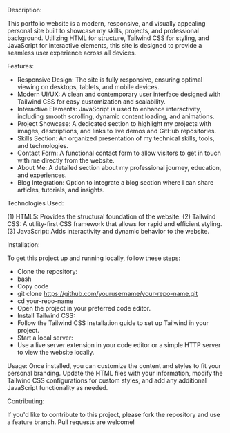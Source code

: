 Description:

This portfolio website is a modern, responsive, and visually appealing personal site built to showcase my skills, projects, and professional background. Utilizing HTML for structure, Tailwind CSS for styling, and JavaScript for interactive elements, this site is designed to provide a seamless user experience across all devices.

Features:

- Responsive Design: The site is fully responsive, ensuring optimal viewing on desktops, tablets, and mobile devices.
- Modern UI/UX: A clean and contemporary user interface designed with Tailwind CSS for easy customization and scalability.
- Interactive Elements: JavaScript is used to enhance interactivity, including smooth scrolling, dynamic content loading, and animations.
- Project Showcase: A dedicated section to highlight my projects with images, descriptions, and links to live demos and GitHub repositories.
- Skills Section: An organized presentation of my technical skills, tools, and technologies.
- Contact Form: A functional contact form to allow visitors to get in touch with me directly from the website.
- About Me: A detailed section about my professional journey, education, and experiences.
- Blog Integration: Option to integrate a blog section where I can share articles, tutorials, and insights.

Technologies Used:

(1) HTML5: Provides the structural foundation of the website.
(2) Tailwind CSS: A utility-first CSS framework that allows for rapid and efficient styling.
(3) JavaScript: Adds interactivity and dynamic behavior to the website.


Installation:

To get this project up and running locally, follow these steps:

- Clone the repository:
- bash
- Copy code
- git clone https://github.com/yourusername/your-repo-name.git
- cd your-repo-name
- Open the project in your preferred code editor.
- Install Tailwind CSS:
- Follow the Tailwind CSS installation guide to set up Tailwind in your project.
- Start a local server:
- Use a live server extension in your code editor or a simple HTTP server to view the website locally.

Usage:
Once installed, you can customize the content and styles to fit your personal branding. Update the HTML files with your information, modify the Tailwind CSS configurations for custom styles, and add any additional JavaScript functionality as needed.

Contributing:

If you'd like to contribute to this project, please fork the repository and use a feature branch. Pull requests are welcome!
